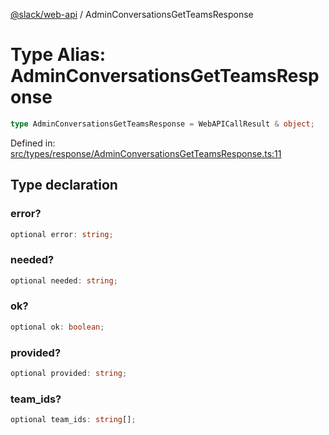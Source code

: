 [@slack/web-api](../index.md) / AdminConversationsGetTeamsResponse

# Type Alias: AdminConversationsGetTeamsResponse

```ts
type AdminConversationsGetTeamsResponse = WebAPICallResult & object;
```

Defined in: [src/types/response/AdminConversationsGetTeamsResponse.ts:11](https://github.com/slackapi/node-slack-sdk/blob/main/packages/web-api/src/types/response/AdminConversationsGetTeamsResponse.ts#L11)

## Type declaration

### error?

```ts
optional error: string;
```

### needed?

```ts
optional needed: string;
```

### ok?

```ts
optional ok: boolean;
```

### provided?

```ts
optional provided: string;
```

### team\_ids?

```ts
optional team_ids: string[];
```
